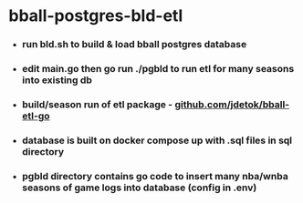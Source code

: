 # bball-postgres-bld-etl
- ### run bld.sh to build & load bball postgres database
- ### edit main.go then go run ./pgbld to run etl for many seasons into existing db 
- ### build/season run of etl package - [github.com/jdetok/bball-etl-go](https://github.com/jdetok/bball-etl-go)
- ### database is built on docker compose up with .sql files in sql directory
- ### pgbld directory contains go code to insert many nba/wnba seasons of game logs into database (config in .env)

